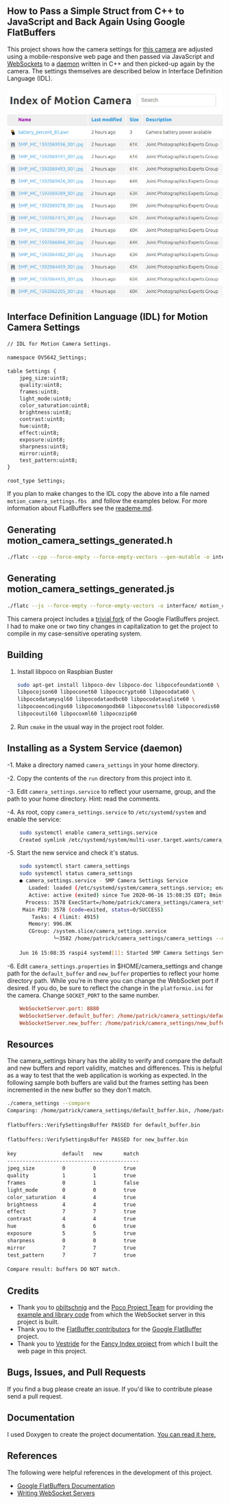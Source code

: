 How to Pass a Simple Struct from C++ to JavaScript and Back Again Using Google FlatBuffers
------------------------------------------------------------------------------------------
This project shows how the camera settings for [this camera](https://github.com/patrickmoffitt/5mp_motion_camera/) 
are adjusted using a mobile-responsive web page and then passed via JavaScript and 
[WebSockets](https://en.wikipedia.org/wiki/WebSocket) to a [daemon](https://en.wikipedia.org/wiki/Daemon_(computing)) 
written in C++ and then picked-up again by the camera. The settings themselves are described below in Interface 
Definition Language (IDL). 

![image browsing page](images/image_browsing.jpg) 

Interface Definition Language (IDL) for Motion Camera Settings
--------------------------------------------------------------
```idl
// IDL for Motion Camera Settings.

namespace OV5642_Settings;

table Settings {
    jpeg_size:uint8;
    quality:uint8;
    frames:uint8;
    light_mode:uint8;
    color_saturation:uint8;
    brightness:uint8;
    contrast:uint8;
    hue:uint8;
    effect:uint8;
    exposure:uint8;
    sharpness:uint8;
    mirror:uint8;
    test_pattern:uint8;
}

root_type Settings;
```
If you plan to make changes to the IDL copy the above into a file named `motion_camera_settings.fbs ` and follow the
examples below. For more information about FLatBuffers see the 
[reademe.md](https://github.com/patrickmoffitt/flatbuffers/).

Generating motion_camera_settings_generated.h
---------------------------------------------
```bash
./flatc --cpp --force-empty --force-empty-vectors --gen-mutable -o interface/ motion_camera_settings.fbs 
```
Generating motion_camera_settings_generated.js
----------------------------------------------
```bash
./flatc --js --force-empty --force-empty-vectors -o interface/ motion_camera_settings.fbs 
```
This camera project includes a [trivial fork](https://github.com/patrickmoffitt/flatbuffers/) of the Google 
FlatBuffers project. I had to make one or two tiny changes in capitalization to get the project to compile in my 
case-sensitive operating system.

Building
--------
1. Install libpoco on Raspbian Buster
   ```bash
   sudo apt-get install libpoco-dev libpoco-doc libpocofoundation60 \
   libpocojson60 libpoconet60 libpococrypto60 libpocodata60 \
   libpocodatamysql60 libpocodataodbc60 libpocodatasqlite60 \
   libpocoencodings60 libpocomongodb60 libpoconetssl60 libpocoredis60 \
   libpocoutil60 libpocoxml60 libpocozip60
   
   ```
2. Run `cmake` in the usual way in the project root folder.

Installing as a System Service (daemon)
---------------------------------------
-1. Make a directory named `camera_settings` in your home directory.

-2. Copy the contents of the `run` directory from this project into it.

-3. Edit `camera_settings.service` to reflect your username, group, and the path to your home directory. Hint: read
the comments.

-4. As root, copy `camera_settings.service` to `/etc/systemd/system` and enable the 
service:
```bash
    sudo systemctl enable camera_settings.service
    Created symlink /etc/systemd/system/multi-user.target.wants/camera_settings.service → /etc/systemd/system/camera_settings.service.
```

-5. Start the new service and check it's status.
```bash
    sudo systemctl start camera_settings
    sudo systemctl status camera_settings
    ● camera_settings.service - 5MP Camera Settings Service
       Loaded: loaded (/etc/systemd/system/camera_settings.service; enabled; vendor preset: enabled)
       Active: active (exited) since Tue 2020-06-16 15:08:35 EDT; 8min ago
      Process: 3578 ExecStart=/home/patrick/camera_settings/camera_settings --daemon --pidfile camera_settings.pid (code=exited, status=0/SUCCES
     Main PID: 3578 (code=exited, status=0/SUCCESS)
        Tasks: 4 (limit: 4915)
       Memory: 996.0K
       CGroup: /system.slice/camera_settings.service
               └─3582 /home/patrick/camera_settings/camera_settings --daemon --pidfile camera_settings.pid
    
    Jun 16 15:08:35 raspi4 systemd[1]: Started 5MP Camera Settings Service.
```

-6. Edit `camera_settings.properties` in $HOME/camera_settings and change path for the `default_buffer` and
`new_buffer` properties to reflect your home directory path. While you're in there you can change the WebSocket port
if desired. If you do, be sure to reflect the change in the `platformio.ini` for the camera. Change `SOCKET_PORT`
to the same number.
```ini
    WebSocketServer.port: 8880
    WebSocketServer.default_buffer: /home/patrick/camera_settings/default_buffer.bin
    WebSocketServer.new_buffer: /home/patrick/camera_settings/new_buffer.bin
```   

Resources
---------
The camera_settings binary has the ability to verify and compare the default and new buffers and report validity, 
matches and differences. This is helpful as a way to test that the web application is working as expected. In the 
following sample both buffers are valid but the frames setting has been incremented in the new buffer so they don't
match.
```bash
./camera_settings --compare
Comparing: /home/patrick/camera_settings/default_buffer.bin, /home/patrick/camera_settings/new_buffer.bin

flatbuffers::VerifySettingsBuffer PASSED for default_buffer.bin

flatbuffers::VerifySettingsBuffer PASSED for new_buffer.bin

key               default   new       match     
-------------------------------------------
jpeg_size         0         0         true      
quality           1         1         true      
frames            0         1         false     
light_mode        0         0         true      
color_saturation  4         4         true      
brightness        4         4         true      
effect            7         7         true      
contrast          4         4         true      
hue               6         6         true      
exposure          5         5         true      
sharpness         0         0         true      
mirror            7         7         true      
test_pattern      7         7         true      

Compare result: buffers DO NOT match.

```

Credits
-------
- Thank you to [obiltschnig](https://github.com/obiltschnig) and the [Poco Project Team](https://pocoproject.org/) for
providing the [example and library code](https://github.com/pocoproject/poco/tree/master/Net/samples/WebSocketServer) 
from which the WebSocket server in this project is built. 
- Thank you to the [FlatBuffer contributors](https://github.com/google/flatbuffers/graphs/contributors) for the 
[Google FlatBuffer](https://github.com/google/flatbuffers) project.
- Thank you to [Vestride](https://github.com/Vestride) for the [Fancy Index project](https://github.com/Vestride/fancy-index)
from which I built the web page in this project.

Bugs, Issues, and Pull Requests
------------------------------
If you find a bug please create an issue. If you'd like to contribute please send a pull request.

Documentation
-------------
I used Doxygen to create the project documentation. [You can read it here.](https://patrickmoffitt.github.io/camera_settings/)

References
----------
The following were helpful references in the development of this project.

- [Google FlatBuffers Documentation](https://google.github.io/flatbuffers/)
- [Writing WebSocket Servers](https://developer.mozilla.org/en-US/docs/Web/API/WebSockets_API/Writing_WebSocket_servers)
